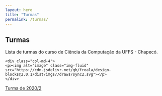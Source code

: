 ```yaml
---
layout: hero
title: "Turmas"
permalink: /turmas/
---
```


<div class="row align-items-center pt-2 pt-lg-5 mb-5">
    <div class="col-md-8">
    <h2>Turmas</h2>
    <p class="lead">Lista de turmas do curso de Ciência da Computação da UFFS - Chapecó.</p>
    </div>

    <div class="col-md-4">
    <p><img alt="image" class="img-fluid" src="https://cdn.jsdelivr.net/gh/froala/design-blocks@2.0.1/dist/imgs//draws/sync2.svg"></p>
    </div>
</div>
<div class="row align-items-center pt-2 pt-lg-5 mb-5">
   <p class="col-md-8">
    <a class="btn btn-info" href="/turmas/2020-2">Turma de 2020/2</a>
   </p>
</div>
